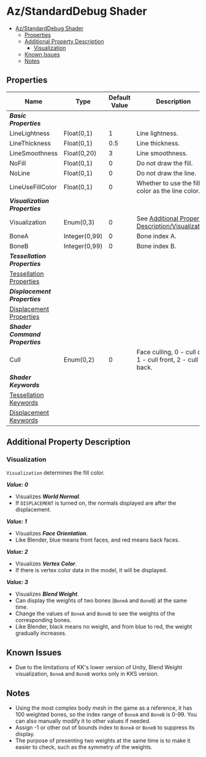 # Az/StandardDebug Shader

- [Az/StandardDebug Shader](#azstandarddebug-shader)
  - [Properties](#properties)
  - [Additional Property Description](#additional-property-description)
    - [Visualization](#visualization)
  - [Known Issues](#known-issues)
  - [Notes](#notes)

## Properties
| Name                                                             | Type          | Default Value | Description                                                          |
| ---------------------------------------------------------------- | ------------- | ------------- | -------------------------------------------------------------------- |
| ***Basic Properties***                                           |               |               |                                                                      |
| LineLightness                                                    | Float(0,1)    | 1             | Line lightness.                                                      |
| LineThickness                                                    | Float(0,1)    | 0.5           | Line thickness.                                                      |
| LineSmoothness                                                   | Float(0,20)   | 3             | Line smoothness.                                                     |
| NoFill                                                           | Float(0,1)    | 0             | Do not draw the fill.                                                |
| NoLine                                                           | Float(0,1)    | 0             | Do not draw the line.                                                |
| LineUseFillColor                                                 | Float(0,1)    | 0             | Whether to use the fill color as the line color.                     |
| ***Visualization Properties***                                   |               |               |                                                                      |
| Visualization                                                    | Enum(0,3)     | 0             | See [Additional Property Description/Visualization](#visualization). |
| BoneA                                                            | Integer(0,99) | 0             | Bone index A.                                                        |
| BoneB                                                            | Integer(0,99) | 0             | Bone index B.                                                        |
| ***Tessellation Properties***                                    |               |               |                                                                      |
| [Tessellation Properties](tessellation_properties.md#properties) |               |               |                                                                      |
| ***Displacement Properties***                                    |               |               |                                                                      |
| [Displacement Properties](displacement_properties.md#properties) |               |               |                                                                      |
| ***Shader Command Properties***                                  |               |               |                                                                      |
| Cull                                                             | Enum(0,2)     | 0             | Face culling, 0 - cull off, 1 - cull front, 2 - cull back.           |
| ***Shader Keywords***                                            |               |               |                                                                      |
| [Tessellation Keywords](tessellation_properties.md#keywords)     |               |               |                                                                      |
| [Displacement Keywords](displacement_properties.md#keywords)     |               |               |                                                                      |

## Additional Property Description

### Visualization
`Visualization` determines the fill color.

***Value: 0***
- Visualizes ***World Normal***.
- If `DISPLACEMENT` is turned on, the normals displayed are after the displacement.

***Value: 1***
- Visualizes ***Face Orientation***.
- Like Blender, blue means front faces, and red means back faces.

***Value: 2***
- Visualizes ***Vertex Color***.
- If there is vertex color data in the model, it will be displayed.

***Value: 3***
- Visualizes ***Blend Weight***.
- Can display the weights of two bones (`BoneA` and `BoneB`) at the same time.
- Change the values ​​of `BoneA` and `BoneB` to see the weights of the corresponding bones.
- Like Blender, black means no weight, and from blue to red, the weight gradually increases.

## Known Issues
- Due to the limitations of KK's lower version of Unity, Blend Weight visualization, `BoneA` and `BoneB` works only in KKS version.

## Notes
- Using the most complex body mesh in the game as a reference, it has 100 weighted bones, so the index range of `BoneA` and `BoneB` is 0-99. You can also manually modify it to other values if needed.
- Assign -1 or other out of bounds index to `BoneA` or `BoneB` to suppress its display.
- The purpose of presenting two weights at the same time is to make it easier to check, such as the symmetry of the weights.
